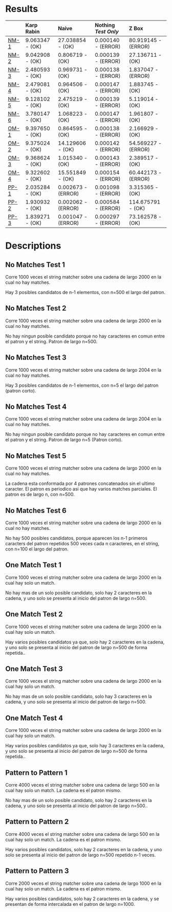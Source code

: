 # Results 

 | |Karp Rabin|Naive|Nothing _Test Only_|Z Box|
|:---|:---|:---|:---|:---|
|[NM-1](#no-matches-test-1)|9.063347 - (OK)|27.038854 - (OK)|0.000140 - (ERROR)|80.919145 - (ERROR)|
|[NM-2](#no-matches-test-2)|9.042908 - (OK)|0.806719 - (OK)|0.000139 - (ERROR)|27.136711 - (OK)|
|[NM-3](#no-matches-test-3)|2.480593 - (OK)|0.969731 - (OK)|0.000138 - (ERROR)|1.837047 - (ERROR)|
|[NM-4](#no-matches-test-4)|2.479081 - (OK)|0.964506 - (OK)|0.000147 - (ERROR)|1.883745 - (OK)|
|[NM-5](#no-matches-test-5)|9.128102 - (OK)|2.475219 - (OK)|0.000139 - (ERROR)|5.119014 - (OK)|
|[NM-6](#no-matches-test-6)|3.780147 - (OK)|1.068223 - (OK)|0.000147 - (ERROR)|1.961807 - (OK)|
|[OM-1](#one-match-test-1)|9.397650 - (OK)|0.864595 - (OK)|0.000138 - (ERROR)|2.166929 - (OK)|
|[OM-2](#one-match-test-2)|9.375024 - (OK)|14.129606 - (OK)|0.000142 - (ERROR)|54.569227 - (ERROR)|
|[OM-3](#one-match-test-3)|9.368624 - (OK)|1.015340 - (OK)|0.000143 - (ERROR)|2.389517 - (OK)|
|[OM-4](#one-match-test-4)|9.322602 - (OK)|15.551849 - (OK)|0.000154 - (ERROR)|60.442173 - (ERROR)|
|[PP-1](#pattern-to-pattern-1)|2.035284 - (OK)|0.002673 - (ERROR)|0.001098 - (ERROR)|3.315365 - (OK)|
|[PP-2](#pattern-to-pattern-2)|1.930932 - (OK)|0.002062 - (ERROR)|0.000584 - (ERROR)|114.675791 - (OK)|
|[PP-3](#pattern-to-pattern-3)|1.839271 - (OK)|0.001047 - (ERROR)|0.000297 - (ERROR)|73.162578 - (OK)|
# Descriptions 

## No Matches Test 1 

 
Corre 1000 veces el string matcher sobre una cadena de largo 2000 en la cual no hay matches.

Hay 3 posibles candidatos de n-1 elementos, con n=500 el largo del patron.
                
## No Matches Test 2 

 
Corre 1000 veces el string matcher sobre una cadena de largo 2000 en la cual no hay matches.

No hay ningun posible candidato porque no hay caracteres en comun entre el patron y el string. Patron de largo n=500.
                
## No Matches Test 3 

 
Corre 1000 veces el string matcher sobre una cadena de largo 2004 en la cual no hay matches.

Hay 3 posibles candidatos de n-1 elementos, con n=5 el largo del patron (patron corto).
                
## No Matches Test 4 

 
Corre 1000 veces el string matcher sobre una cadena de largo 2004 en la cual no hay matches.

No hay ningun posible candidato porque no hay caracteres en comun entre el patron y el string. Patron de largo n=5 (Patron corto).
                
## No Matches Test 5 

 
Corre 1000 veces el string matcher sobre una cadena de largo 2000 en la cual no hay matches.

La cadena esta conformada por 4 patrones concatenados sin el ultimo caracter. El patron es periodico asi que hay varios matches parciales.
El patron es de largo n, con n=500.
                
## No Matches Test 6 

 
Corre 1000 veces el string matcher sobre una cadena de largo 2000 en la cual no hay matches.

No hay 500 posibles candidatos, porque aparecen los n-1 primeros caracters del patron repetidos 500 veces cada n caracteres,
en el string, con n=100 el largo del patron.
                
## One Match Test 1 

 
Corre 1000 veces el string matcher sobre una cadena de largo 2000 en la cual hay solo un match.

No hay mas de un solo posible candidato, solo hay 2 caracteres en la cadena, y uno solo se presenta al inicio del
patron de largo n=500.
                
## One Match Test 2 

 
Corre 1000 veces el string matcher sobre una cadena de largo 2000 en la cual hay solo un match.

Hay varios posibles candidatos ya que, solo hay 2 caracteres en la cadena, y uno solo se presenta al inicio del
patron de largo n=500 de forma repetida..
                
## One Match Test 3 

 
Corre 1000 veces el string matcher sobre una cadena de largo 2000 en la cual hay solo un match.

No hay mas de un solo posible candidato, solo hay 3 caracteres en la cadena, y uno solo se presenta al inicio del
patron de largo n=500.
                
## One Match Test 4 

 
Corre 1000 veces el string matcher sobre una cadena de largo 2000 en la cual hay solo un match.

Hay varios posibles candidatos ya que, solo hay 3 caracteres en la cadena, y uno solo se presenta al inicio del
patron de largo n=500 de forma repetida..
                
## Pattern to Pattern 1 

 
Corre 4000 veces el string matcher sobre una cadena de largo 500 en la cual hay solo un match. La cadena es el patron mismo.

No hay mas de un solo posible candidato, solo hay 2 caracteres en la cadena, y uno solo se presenta al inicio del
patron de largo n=500..
                
## Pattern to Pattern 2 

 
Corre 4000 veces el string matcher sobre una cadena de largo 500 en la cual hay solo un match. La cadena es el patron mismo.

Hay varios posibles candidatos, solo hay 2 caracteres en la cadena, y uno solo se presenta al inicio del
patron de largo n=500 repetido n-1 veces.
                
## Pattern to Pattern 3 

 
Corre 2000 veces el string matcher sobre una cadena de largo 1000 en la cual hay solo un match. La cadena es el patron mismo.

Hay varios posibles candidatos, solo hay 2 caracteres en la cadena, y se presentan de forma intercalada
en el patron de largo n=1000.
                
